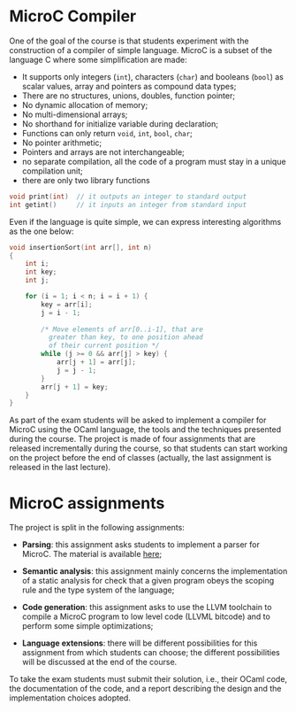 # MicroC Compiler

One of the goal of the course is that students experiment with the construction of a compiler of simple language.
MicroC is a subset of the language C where some simplification are made:

* It supports only integers (`int`), characters (`char`) and booleans (`bool`) as scalar values, array and pointers as compound data types;
* There are no structures, unions, doubles, function pointer;
* No dynamic allocation of memory;
* No multi-dimensional arrays;
* No shorthand for initialize variable during declaration;
* Functions can only return `void`, `int`, `bool`, `char`;
* No pointer arithmetic;
* Pointers and arrays are not interchangeable;
* no separate compilation, all the code of a program must stay in a unique compilation unit;
* there are only two library functions
```C
void print(int)  // it outputs an integer to standard output
int getint()     // it inputs an integer from standard input 
```

Even if the language is quite simple, we can express interesting algorithms as the one below:
```C
void insertionSort(int arr[], int n) 
{ 
    int i;
    int key;
    int j;

    for (i = 1; i < n; i = i + 1) { 
        key = arr[i]; 
        j = i - 1; 
  
        /* Move elements of arr[0..i-1], that are 
          greater than key, to one position ahead 
          of their current position */
        while (j >= 0 && arr[j] > key) { 
            arr[j + 1] = arr[j]; 
            j = j - 1; 
        } 
        arr[j + 1] = key; 
    } 
} 
```

As part of the exam students will be asked to implement a compiler for MicroC using the OCaml language, the tools and the techniques presented during the course. 
The project is made of four assignments that are released incrementally during the course, so that students can start working on the project before the end of classes (actually, the last assignment is released in the last lecture). 

# MicroC assignments

The project is split in the following assignments:

* **Parsing**: this assignment asks students to implement a parser for MicroC. The material is available [here](microc-parsing/); 

* **Semantic analysis**: this assignment mainly concerns the implementation of a static analysis for check that a given program obeys the scoping rule and the type system of the language;

* **Code generation**: this assignment asks to use the LLVM toolchain to compile a MicroC program to low level code (LLVML bitcode) and to perform some simple optimizations;

* **Language extensions**: there will be different possibilities for this assignment from which students can choose; the different possibilities will be discussed at the end of the course.

To take the exam students must submit their solution, i.e., their OCaml code, the documentation of the code, and a report describing the design and the implementation choices adopted.  


